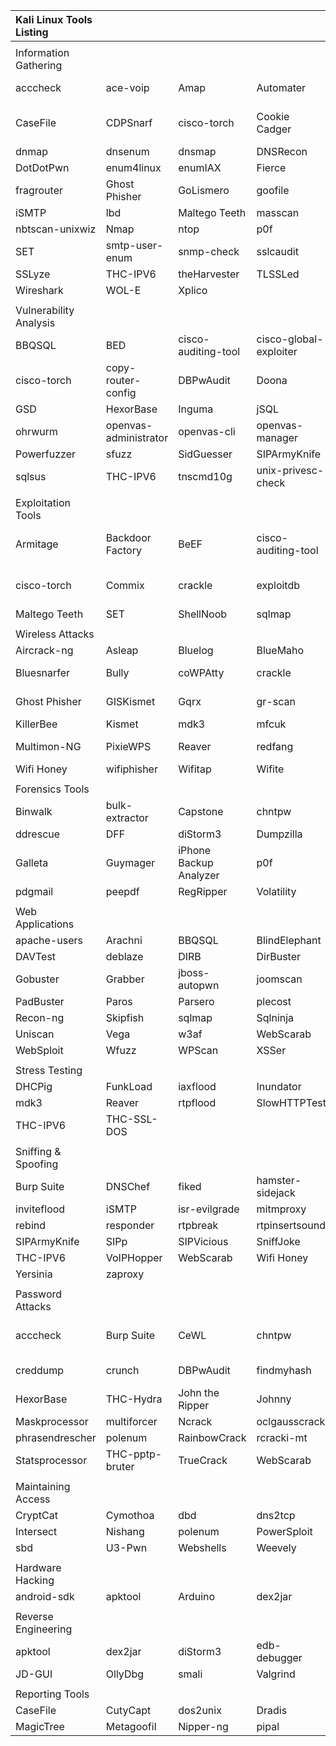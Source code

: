 |Kali Linux Tools Listing||||||
|:--|:--|:--|:--|:--|:--|
|||||||
|Information Gathering||||||
|acccheck|ace-voip|Amap|Automater|bing-ip2hosts|braa|
|CaseFile|CDPSnarf|cisco-torch|Cookie Cadger|copy-router-config|DMitry|
|dnmap|dnsenum|dnsmap|DNSRecon|dnstracer|dnswalk|
|DotDotPwn|enum4linux|enumIAX|Fierce|Firewalk|fragroute|
|fragrouter|Ghost Phisher|GoLismero|goofile|hping3|InTrace|
|iSMTP|lbd|Maltego Teeth|masscan|Metagoofil|Miranda|
|nbtscan-unixwiz|Nmap|ntop|p0f|Parsero|Recon-ng|
|SET|smtp-user-enum|snmp-check|sslcaudit|SSLsplit|sslstrip|
|SSLyze|THC-IPV6|theHarvester|TLSSLed|twofi|URLCrazy|
|Wireshark|WOL-E|Xplico||||
|||||||
|Vulnerability Analysis||||||
|BBQSQL|BED|cisco-auditing-tool|cisco-global-exploiter||cisco-ocs|
|cisco-torch|copy-router-config|DBPwAudit|Doona|DotDotPwn|Greenbone Security Assistant|
|GSD|HexorBase|Inguma|jSQL|Lynis|Nmap|
|ohrwurm|openvas-administrator|openvas-cli|openvas-manager|openvas-scanner|Oscanner|
|Powerfuzzer|sfuzz|SidGuesser|SIPArmyKnife|sqlmap|Sqlninja|
|sqlsus|THC-IPV6|tnscmd10g|unix-privesc-check||Yersinia|
|||||||
|Exploitation Tools||||||
|Armitage|Backdoor Factory|BeEF|cisco-auditing-tool|cisco-global-exploiter|cisco-ocs|
|cisco-torch|Commix|crackle|exploitdb|jboss-autopwn|Linux Exploit Suggester|
|Maltego Teeth|SET|ShellNoob|sqlmap|THC-IPV6|Yersinia|
|||||||
|Wireless Attacks||||||
|Aircrack-ng|Asleap|Bluelog|BlueMaho|Bluepot|BlueRanger|
|Bluesnarfer|Bully|coWPAtty|crackle|eapmd5pass|Fern Wifi Cracker|
|Ghost Phisher|GISKismet|Gqrx|gr-scan|hostapd-wpe|kalibrate-rtl|
|KillerBee|Kismet|mdk3|mfcuk|mfoc|mfterm|
|Multimon-NG|PixieWPS|Reaver|redfang|RTLSDR Scanner|Spooftooph|
|Wifi Honey|wifiphisher|Wifitap|Wifite|||
|||||||
|Forensics Tools||||||
|Binwalk|bulk-extractor|Capstone|chntpw|Cuckoo|dc3dd|
|ddrescue|DFF|diStorm3|Dumpzilla|extundelete|Foremost|
|Galleta|Guymager|iPhone Backup Analyzer|p0f|pdf-parser|pdfid|
|pdgmail|peepdf|RegRipper|Volatility|Xplico||
|||||||
|Web Applications||||||
|apache-users|Arachni|BBQSQL|BlindElephant|Burp Suite|CutyCapt|
|DAVTest|deblaze|DIRB|DirBuster|fimap|FunkLoad|
|Gobuster|Grabber|jboss-autopwn|joomscan|jSQL|Maltego Teeth|
|PadBuster|Paros|Parsero|plecost|Powerfuzzer|ProxyStrike|
|Recon-ng|Skipfish|sqlmap|Sqlninja|sqlsus|ua-tester|
|Uniscan|Vega|w3af|WebScarab|Webshag|WebSlayer|
|WebSploit|Wfuzz|WPScan|XSSer|zaproxy||
|||||||
|Stress Testing||||||
|DHCPig|FunkLoad|iaxflood|Inundator|inviteflood|ipv6-toolkit|
|mdk3|Reaver|rtpflood|SlowHTTPTest|t50|Termineter|
|THC-IPV6|THC-SSL-DOS|||||
|||||||
|Sniffing & Spoofing||||||
|Burp Suite|DNSChef|fiked|hamster-sidejack|HexInject|iaxflood|
|inviteflood|iSMTP|isr-evilgrade|mitmproxy|ohrwurm|protos-sip|
|rebind|responder|rtpbreak|rtpinsertsound|rtpmixsound|sctpscan|
|SIPArmyKnife|SIPp|SIPVicious|SniffJoke|SSLsplit|sslstrip|
|THC-IPV6|VoIPHopper|WebScarab|Wifi Honey|Wireshark|xspy|
|Yersinia|zaproxy|||||
|||||||
|Password Attacks||||||
|acccheck|Burp Suite|CeWL|chntpw|cisco-auditing-tool|CmosPwd|
|creddump|crunch|DBPwAudit|findmyhash|gpp-decrypt|hash-identifier|
|HexorBase|THC-Hydra|John the Ripper|Johnny|keimpx|Maltego Teeth|
|Maskprocessor|multiforcer|Ncrack|oclgausscrack|PACK|patator|
|phrasendrescher|polenum|RainbowCrack|rcracki-mt|RSMangler|SQLdict|
|Statsprocessor|THC-pptp-bruter|TrueCrack|WebScarab|wordlists|zaproxy|
|||||||
|Maintaining Access||||||
|CryptCat|Cymothoa|dbd|dns2tcp|http-tunnel|HTTPTunnel|
|Intersect|Nishang|polenum|PowerSploit|pwnat|RidEnum|
|sbd|U3-Pwn|Webshells|Weevely|Winexe||
|||||||
|Hardware Hacking||||||
|android-sdk|apktool|Arduino|dex2jar|Sakis3G|smali|
|||||||
|Reverse Engineering||||||
|apktool|dex2jar|diStorm3|edb-debugger|jad|javasnoop|
|JD-GUI|OllyDbg|smali|Valgrind|YARA||
|||||||
|Reporting Tools||||||
|CaseFile|CutyCapt|dos2unix|Dradis|KeepNote||
|MagicTree|Metagoofil|Nipper-ng|pipal|||
